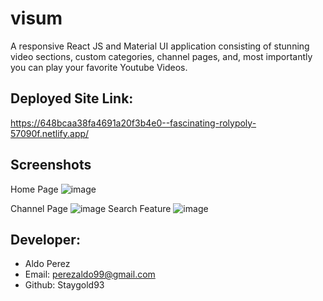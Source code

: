# visum
A responsive React JS and Material UI application consisting of stunning video sections, custom categories, channel pages, and, most importantly you can play your favorite Youtube Videos.




## Deployed Site Link:
https://648bcaa38fa4691a20f3b4e0--fascinating-rolypoly-57090f.netlify.app/



## Screenshots
Home Page
![image](https://github.com/Staygold93/visum/assets/112224915/bc8b0318-91df-41b6-9465-1b7b6aade639)

Channel Page
![image](https://github.com/Staygold93/visum/assets/112224915/1655591f-3059-4e3a-81c4-200318208630)
Search Feature
![image](https://github.com/Staygold93/visum/assets/112224915/95a9f37d-3888-485c-bc12-0b18e4f6664a)




## Developer: 
* Aldo Perez
* Email: perezaldo99@gmail.com
* Github: Staygold93
